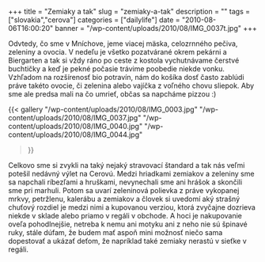 +++
title = "Zemiaky a tak"
slug = "zemiaky-a-tak"
description = ""
tags = ["slovakia","cerova"]
categories = ["dailylife"]
date = "2010-08-06T16:00:20"
banner = "/wp-content/uploads/2010/08/IMG_0037t.jpg"
+++

Odvtedy, čo sme v Mníchove, jeme viacej mäska, celozrnného pečiva, zeleniny a ovocia. V nedeľu je
všetko pozatvárané okrem pekárni a Biergarten a tak si vždy ráno po ceste z kostola vychutnávame
čerstvé buchtičky a keď je pekné počasie trávime poobedie niekde vonku. Vzhľadom na rozšírenosť bio
potravín, nám do košíka dosť často zablúdi práve takéto ovocie, či zelenina alebo vajíčka z voľného
chovu sliepok. Aby sme ale predsa mali na čo umrieť, občas sa napcháme pizzou :)

{{< gallery
    "/wp-content/uploads/2010/08/IMG_0003.jpg"
    "/wp-content/uploads/2010/08/IMG_0037.jpg"
    "/wp-content/uploads/2010/08/IMG_0040.jpg"
    "/wp-content/uploads/2010/08/IMG_0044.jpg"
>}}

Celkovo sme si zvykli na taký nejaký stravovací štandard a tak nás veľmi potešil nedávný výlet na
Cerovú. Medzi hriadkami zemiakov a zeleniny sme sa napchali ríbezľami a hruškami, nevynechali sme
ani hrášok a skončili sme pri marhuli. Potom sa uvarí zeleninová polievka z práve vykopanej mrkvy,
petržlenu, kalerábu a zemiakov a človek si uvedomí aký strašný chuťový rozdiel je medzi nimi a
kupovanou verziou, ktorá zvyčajne dozrieva niekde v sklade alebo priamo v regáli v obchode. A hoci
je nakupovanie oveľa pohodlnejšie, netreba k nemu ani motyku ani z neho nie sú špinavé ruky, stále
dúfam, že budem mať aspoň mini možnosť niečo sama dopestovať a ukázať deťom, že napríklad také
zemiaky nerastú v sieťke v regáli.
